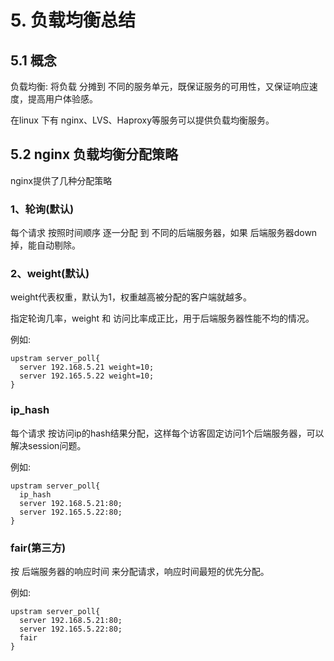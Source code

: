 # 5. 负载均衡总结

## 5.1 概念

负载均衡: 将负载 分摊到 不同的服务单元，既保证服务的可用性，又保证响应速度，提高用户体验感。

在linux 下有 nginx、LVS、Haproxy等服务可以提供负载均衡服务。


## 5.2 nginx 负载均衡分配策略
nginx提供了几种分配策略

### 1、轮询(默认)
每个请求 按照时间顺序 逐一分配 到 不同的后端服务器，如果 后端服务器down掉，能自动剔除。

### 2、weight(默认)
weight代表权重，默认为1，权重越高被分配的客户端就越多。

指定轮询几率，weight 和 访问比率成正比，用于后端服务器性能不均的情况。

例如:
```shell script
upstram server_poll{
  server 192.168.5.21 weight=10;
  server 192.165.5.22 weight=10;
}
```

### ip_hash
每个请求 按访问ip的hash结果分配，这样每个访客固定访问1个后端服务器，可以解决session问题。

例如:
```shell script
upstram server_poll{
  ip_hash
  server 192.168.5.21:80;
  server 192.165.5.22:80;
}
```

### fair(第三方)

按 后端服务器的响应时间 来分配请求，响应时间最短的优先分配。

例如:
```shell script
upstram server_poll{
  server 192.168.5.21:80;
  server 192.165.5.22:80;
  fair
}
```